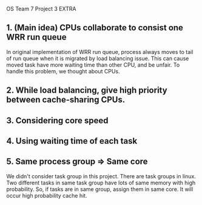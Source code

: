OS Team 7 Project 3 EXTRA

## 1. (Main idea) CPUs collaborate to consist one WRR run queue

In original implementation of WRR run queue, process always moves to tail of run queue when it is migrated by load balancing issue. This can cause moved task have more waiting time than other CPU, and be unfair. To handle this problem, we thought about CPUs. 

## 2. While load balancing, give high priority between cache-sharing CPUs.


## 3. Considering core speed


## 4. Using waiting time of each task


## 5. Same process group => Same core

We didn't consider task group in this project. There are task groups in linux. Two different tasks in same task group have lots of same memory with high probability. So, if tasks are in same group, assign them in same core. It will occur high probability cache hit.

